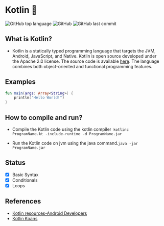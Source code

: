 # Kotlin :strawberry:

![GitHub top language](https://img.shields.io/github/languages/top/abhijitramesh/Kotlin.svg?color=yellow&logoColor=blue) ![GitHub](https://img.shields.io/github/license/tbagz104/Kotlin.svg) ![GitHub last commit](https://img.shields.io/github/last-commit/tbagz104/Kotlin.svg)


## What is Kotlin?

* Kotlin is a statically typed programming language that targets the JVM, Android, JavaScript, and Native. Kotlin is open source developed under the Apache 2.0 license. The source code is available [here](https://github.com/jetbrains/kotlin). The language combines both object-oriented and functional programming features.

## Examples
```kotlin
fun main(args: Array<String>) {
    println("Hello World!")
}
```


## How to compile and run?

* Compile the Kotlin code using the kotlin compiler` kotlinc ProgramName.kt -include-runtime -d ProgramName.jar`

* Run the Kotlin code on jvm using the java command.` java -jar ProgramName.jar `


## Status

- [x] Basic Syntax
- [x] Conditionals
- [x] Loops

## References

* [Kotlin resources-Android Developers](https://developer.android.com/kotlin/resources)
* [Kotlin Koans](https://play.kotlinlang.org/koans/overview)

